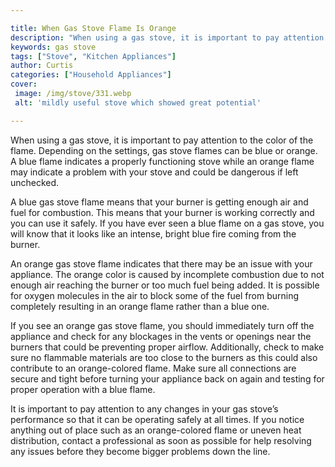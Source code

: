 ```yaml
---

title: When Gas Stove Flame Is Orange
description: "When using a gas stove, it is important to pay attention to the color of the flame. Depending on the settings, gas stove flames ca...get more info"
keywords: gas stove
tags: ["Stove", "Kitchen Appliances"]
author: Curtis
categories: ["Household Appliances"]
cover: 
 image: /img/stove/331.webp
 alt: 'mildly useful stove which showed great potential'

---
```


When using a gas stove, it is important to pay attention to the color of the flame. Depending on the settings, gas stove flames can be blue or orange. A blue flame indicates a properly functioning stove while an orange flame may indicate a problem with your stove and could be dangerous if left unchecked.

A blue gas stove flame means that your burner is getting enough air and fuel for combustion. This means that your burner is working correctly and you can use it safely. If you have ever seen a blue flame on a gas stove, you will know that it looks like an intense, bright blue fire coming from the burner. 

An orange gas stove flame indicates that there may be an issue with your appliance. The orange color is caused by incomplete combustion due to not enough air reaching the burner or too much fuel being added. It is possible for oxygen molecules in the air to block some of the fuel from burning completely resulting in an orange flame rather than a blue one. 

If you see an orange gas stove flame, you should immediately turn off the appliance and check for any blockages in the vents or openings near the burners that could be preventing proper airflow. Additionally, check to make sure no flammable materials are too close to the burners as this could also contribute to an orange-colored flame. Make sure all connections are secure and tight before turning your appliance back on again and testing for proper operation with a blue flame. 

It is important to pay attention to any changes in your gas stove’s performance so that it can be operating safely at all times. If you notice anything out of place such as an orange-colored flame or uneven heat distribution, contact a professional as soon as possible for help resolving any issues before they become bigger problems down the line.
